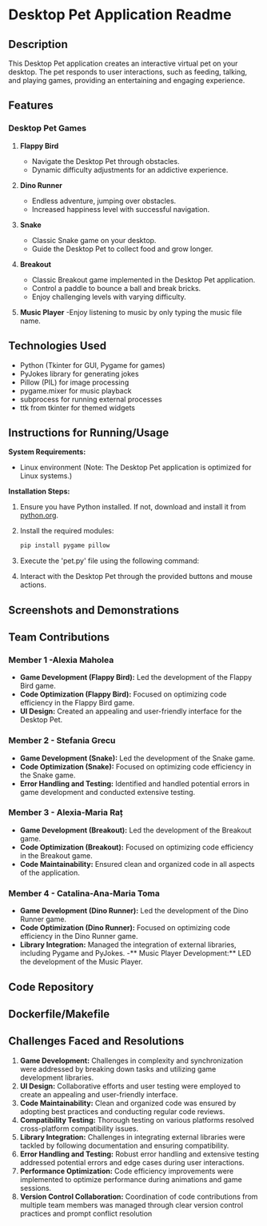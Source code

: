 
# Desktop Pet Application Readme

## Description
This Desktop Pet application creates an interactive virtual pet on your desktop. The pet responds to user interactions, such as feeding, talking, and playing games, providing an entertaining and engaging experience.

## Features
### Desktop Pet Games
1. **Flappy Bird**
   - Navigate the Desktop Pet through obstacles.
   - Dynamic difficulty adjustments for an addictive experience.

2. **Dino Runner**
   - Endless adventure, jumping over obstacles.
   - Increased happiness level with successful navigation.

3. **Snake**
   - Classic Snake game on your desktop.
   - Guide the Desktop Pet to collect food and grow longer.

4. **Breakout**
   - Classic Breakout game implemented in the Desktop Pet application.
   - Control a paddle to bounce a ball and break bricks.
   - Enjoy challenging levels with varying difficulty.

1.	**Music Player**
    -Enjoy listening to music by only typing the music file name.

## Technologies Used
- Python (Tkinter for GUI, Pygame for games)
- PyJokes library for generating jokes
- Pillow (PIL) for image processing
- pygame.mixer for music playback
- subprocess for running external processes
- ttk from tkinter for themed widgets

## Instructions for Running/Usage

**System Requirements:**
- Linux environment (Note: The Desktop Pet application is optimized for Linux systems.)

**Installation Steps:**
1. Ensure you have Python installed. If not, download and install it from [python.org](https://www.python.org/downloads/).

2. Install the required modules:
   ```bash
   pip install pygame pillow

1.	Execute the 'pet.py' file using the following command:
2.	Interact with the Desktop Pet through the provided buttons and mouse actions.

## Screenshots and Demonstrations


## Team Contributions

### Member 1 -Alexia Maholea
- **Game Development (Flappy Bird):** Led the development of the Flappy Bird game.
- **Code Optimization (Flappy Bird):** Focused on optimizing code efficiency in the Flappy Bird game.
- **UI Design:** Created an appealing and user-friendly interface for the Desktop Pet.

### Member 2 - Stefania Grecu
- **Game Development (Snake):** Led the development of the Snake game.
- **Code Optimization (Snake):** Focused on optimizing code efficiency in the Snake game.
- **Error Handling and Testing:** Identified and handled potential errors in game development and conducted extensive testing.

### Member 3 - Alexia-Maria Raț
- **Game Development (Breakout):** Led the development of the Breakout game.
- **Code Optimization (Breakout):** Focused on optimizing code efficiency in the Breakout game.
- **Code Maintainability:** Ensured clean and organized code in all aspects of the application.

### Member 4 - Catalina-Ana-Maria Toma
- **Game Development (Dino Runner):** Led the development of the Dino Runner game.
- **Code Optimization (Dino Runner):** Focused on optimizing code efficiency in the Dino Runner game.
- **Library Integration:** Managed the integration of external libraries, including Pygame and PyJokes.
-** Music Player Development:** LED the development of the Music Player.


## Code Repository 


## Dockerfile/Makefile

## Challenges Faced and Resolutions

1. **Game Development:** Challenges in complexity and synchronization were addressed by breaking down tasks and utilizing game development libraries.
2. **UI Design:** Collaborative efforts and user testing were employed to create an appealing and user-friendly interface.
3. **Code Maintainability:** Clean and organized code was ensured by adopting best practices and conducting regular code reviews.
4. **Compatibility Testing:** Thorough testing on various platforms resolved cross-platform compatibility issues.
5. **Library Integration:** Challenges in integrating external libraries were tackled by following documentation and ensuring compatibility.
6. **Error Handling and Testing:** Robust error handling and extensive testing addressed potential errors and edge cases during user interactions.
7. **Performance Optimization:** Code efficiency improvements were implemented to optimize performance during animations and game sessions.
8. **Version Control Collaboration:** Coordination of code contributions from multiple team members was managed through clear version control practices and prompt conflict resolution
